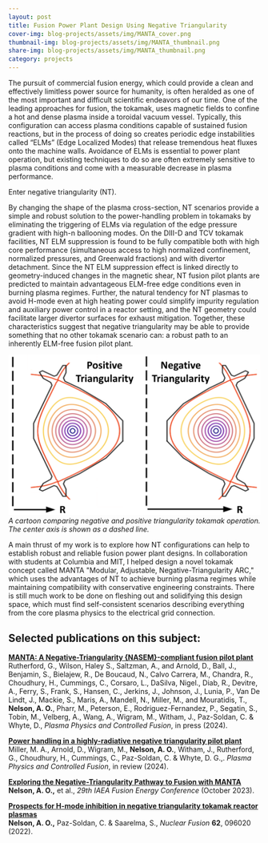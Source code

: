 ```yaml
---
layout: post
title: Fusion Power Plant Design Using Negative Triangularity
cover-img: blog-projects/assets/img/MANTA_cover.png
thumbnail-img: blog-projects/assets/img/MANTA_thumbnail.png
share-img: blog-projects/assets/img/MANTA_thumbnail.png
category: projects
---
```


The pursuit of commercial fusion energy, which could provide a clean and effectively limitless power source for humanity, is often heralded as one of the most important and difficult scientific endeavors of our time. 
One of the leading approaches for fusion, the tokamak, uses magnetic fields to confine a hot and dense plasma inside a toroidal vacuum vessel. 
Typically, this configuration can access plasma conditions capable of sustained fusion reactions, but in the process of doing so creates periodic edge instabilities called “ELMs” (Edge Localized Modes) that release tremendous heat fluxes onto the machine walls. 
Avoidance of ELMs is essential to power plant operation, but existing techniques to do so are often extremely sensitive to plasma conditions and come with a measurable decrease in plasma performance.

Enter negative triangularity (NT).

By changing the shape of the plasma cross-section, NT scenarios provide a simple and robust solution to the power-handling problem in tokamaks by eliminating the triggering of ELMs via regulation of the edge pressure gradient with high-n ballooning modes. 
On the DIII-D and TCV tokamak facilities, NT ELM suppression is found to be fully compatible both with high core performance (simultaneous access to high normalized confinement, normalized pressures, and Greenwald fractions) and with divertor detachment. 
Since the NT ELM suppression effect is linked directly to geometry-induced changes in the magnetic shear, NT fusion pilot plants are predicted to maintain advantageous ELM-free edge conditions even in burning plasma regimes. 
Further, the natural tendency for NT plasmas to avoid H-mode even at high heating power could simplify impurity regulation and auxiliary power control in a reactor setting, and the NT geometry could facilitate larger divertor surfaces for exhaust mitigation. 
Together, these characteristics suggest that negative triangularity may be able to provide something that no other tokamak scenario can: a robust path to an inherently ELM-free fusion pilot plant.

![NT vs PT](/blog-projects/assets/img/NTPT_cartoon.png)
*A cartoon comparing negative and positive triangularity tokamak operation. The center axis is shown as a dashed line.*

A main thrust of my work is to explore how NT configurations can help to establish robust and reliable fusion power plant designs. 
In collaboration with students at Columbia and MIT, I helped design a novel tokamak concept called MANTA "Modular, Adjustable, Negative-Triangularity ARC," which uses the advantages of NT to achieve burning plasma regimes while maintaining compatibility with conservative engineering constraints. 
There is still much work to be done on fleshing out and solidifying this design space, which must find self-consistent scenarios describing everything from the core plasma physics to the electrical grid connection. 

## Selected publications on this subject:

**[MANTA: A Negative-Triangularity {NASEM}-compliant fusion pilot plant](https://iopscience.iop.org/article/10.1088/1361-6587/ad6708)**<br />
Rutherford, G., Wilson, Haley S., Saltzman, A., and Arnold, D., Ball, J., Benjamin, S., Bielajew, R., De Boucaud, N., Calvo Carrera, M., Chandra, R., Choudhury, H., Cummings, C., Corsaro, L., DaSilva, Nigel., Diab, R., Devitre, A., Ferry, S., Frank, S., Hansen, C., Jerkins, J., Johnson, J., Lunia, P., Van De Lindt, J., Mackie, S., Maris, A., Mandell, N., Miller, M., and Mouratidis, T., **Nelson, A. O.**, Pharr, M., Peterson, E., Rodriguez-Fernandez, P., Segatin, S., Tobin, M., Velberg, A., Wang, A., Wigram, M., Witham, J., Paz-Soldan, C. & Whyte, D., _Plasma Physics and Controlled Fusion_, in press (2024).

**[Power handling in a highly-radiative negative triangularity pilot plant](http://arxiv.org/abs/2407.06526)**<br />
Miller, M. A., Arnold, D., Wigram, M., **Nelson, A. O.**, Witham, J., Rutherford, G., Choudhury, H., Cummings, C., Paz-Soldan, C. & Whyte, D. G.,. _Plasma Physics and Controlled Fusion_, in review (2024).

**[Exploring the Negative-Triangularity Pathway to Fusion with MANTA](https://github.com/nelsonand/website/blob/main/blog-projects/assets/docs/2023_MANTA_IAEA.pdf)**<br />
**Nelson, A. O.,** et al., _29th IAEA Fusion Energy Conference_ (October 2023).

**[Prospects for H-mode inhibition in negative triangularity tokamak reactor plasmas](https://doi.org/10.1088/1741-4326/ac8064)** <br />
**Nelson, A. O.,** Paz-Soldan, C. & Saarelma, S., _Nuclear Fusion_ **62**, 096020 (2022).
